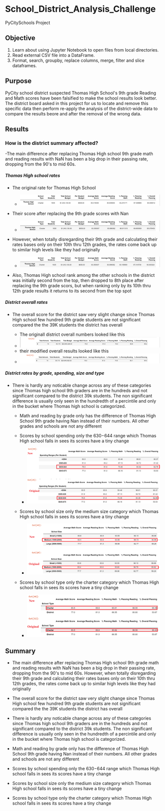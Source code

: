 # School_District_Analysis_Challenge
PyCitySchools Project

## Objective
1. Learn about using Jupyter Notebook to open files from local directories.
2. Read external CSV file into a DataFrame.
3. Format, search, groupby, replace columns, merge, filter and slice dataframes.



## Purpose
PyCity school district suspected Thomas High School's 9th grade Reading and Math scores have been falsified to make the school results look better. The district board asked in this project for us to locate and remove this specific data then perform re-apply the analysis of the district-wide data to compare the results beore and after the removal of the wrong data. 


## Results

### How is the district summary affected?

-The main difference after replacing Thomas High school 9th grade math and reading results with NaN has been a big drop in their passing rate, dropping from the 90's to mid 60s.

##### Thomas High school rates
- The original rate for Thomas High School
  - ![IMAGE_DESCRIPTION](/Resources/THS-Original.png)
  
- Their score after replacing the 9th grade scores with Nan
  - ![IMAGE_DESCRIPTION](/Resources/THS-new.png)

- However, when totally disregarding their 9th grade and calculating their rates bases only on their 10th thru 12th grades, the rates come back up to similar high levels like they had originally
  - ![IMAGE_DESCRIPTION](/Resources/THS-adjusted.png)
- Also, Thomas High school rank among the other schools in the district was initially second from the top, then dropped to 8th place after replacing the 9th grade scors, but when ranking only by its 10th thru 12th grade results it returns to its second from the top spot

##### District overall rates
- The overall score for the district saw very slight change since Thomas High school few hundred 9th grade students are not significant compared the the 39K students the district has overall

  - The originall district overall numbers looked like this
  - ![IMAGE_DESCRIPTION](/Resources/overall-original.png)
  - their modified overall results looked like this
  - ![IMAGE_DESCRIPTION](/Resources/overall-new.png)

##### District rates by grade, spending, size and type
- There is hardly any noticable change across any of these categories since Thomas high school 9th graders are in the hundreds and not significant compared to the district 39k students. The non significant difference is usually only seen in the hundredth of a percintile and only in the bucket where Thomas high school is categorized.

  - Math and reading by grade only has the difference of Thomas High School 9th grade having Nan instead of their numbers. All other grades and schools are not any different
  - Scores by school spending only the $630-$644 range which Thomas High school falls in sees its scores have a tiny change
     - ![IMAGE_DESCRIPTION](/Resources/spending.png)

  - Scores by school size only the medium size category which Thomas High school falls in sees its scores have a tiny change
     - ![IMAGE_DESCRIPTION](/Resources/size.png)

  - Scores by school type only the charter category which Thomas High school falls in sees its scores have a tiny change
     - ![IMAGE_DESCRIPTION](/Resources/type.png)


## Summary

- The main difference after replacing Thomas High school 9th grade math and reading results with NaN has been a big drop in their passing rate, dropping from the 90's to mid 60s. However, when totally disregarding their 9th grade and calculating their rates bases only on their 10th thru 12th grades, the rates come back up to similar high levels like they had originally
- The overall score for the district saw very slight change since Thomas High school few hundred 9th grade students are not significant compared the the 39K students the district has overall
- There is hardly any noticable change across any of these categories since Thomas high school 9th graders are in the hundreds and not significant compared to the district 39k students. The non significant difference is usually only seen in the hundredth of a percintile and only in the bucket where Thomas high school is categorized.

- Math and reading by grade only has the difference of Thomas High School 9th grade having Nan instead of their numbers. All other grades and schools are not any different
- Scores by school spending only the $630-$644 range which Thomas High school falls in sees its scores have a tiny change
- Scores by school size only the medium size category which Thomas High school falls in sees its scores have a tiny change
- Scores by school type only the charter category which Thomas High school falls in sees its scores have a tiny change

